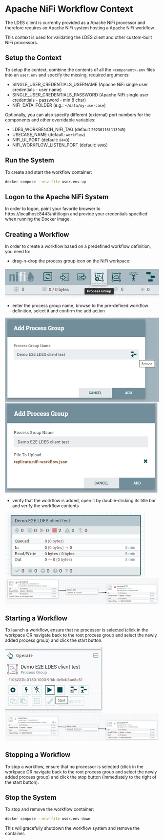 # Apache NiFi Workflow Context
The LDES client is currently provided as a Apache NiFi processor and therefore requires an Apache NiFi system hosting a Apache NiFi workflow.

This context is used for validating the LDES client and other custom-built NiFi processors.

## Setup the Context
To setup the context, combine the contents of all the `<component>.env` files into an `user.env` and specify the missing, required arguments:
* SINGLE_USER_CREDENTIALS_USERNAME (Apache NiFi single user credentials - user name)
* SINGLE_USER_CREDENTIALS_PASSWORD (Apache NiFi single user credentials - password - min 8 char)
* NIFI_DATA_FOLDER (e.g.: `~/data/my-use-case`)

Optionally, you can also specify different (external) port numbers for the components and other overridable variables:
* LDES_WORKBENCH_NIFI_TAG (default `20230116t113945`)
* USECASE_NAME (default: `workflow`)
* NIFI_UI_PORT (default: `8443`)
* NIFI_WORKFLOW_LISTEN_PORT (default: `9005`)

## Run the System
To create and start the workflow container:
```bash
docker compose --env-file user.env up
```

## Logon to the Apache NiFi System
In order to logon, point your favorite browser to https://localhost:8443/nifi/login and provide your credentials specified when running the Docker image.

## Creating a Workflow
In order to create a workflow based on a predefined workflow definition, you need to:
* drag-n-drop the process group icon on the NiFi workpace:

![drag-n-drop process group icon](./artwork/drag-process-group-icon.png)

* enter the process group name, browse to the pre-defined workflow definition, select it and confirm the add action

![add process group](./artwork/add-process-group.png) ![add process group done](./artwork/add-process-group-done.png)

* verify that the workflow is added, open it by double-clicking its title bar and verify the workflow contents

![process group added](./artwork/process-group-added.png) ![process group opened](./artwork/process-group-opened.png) 

## Starting a Workflow
To launch a workflow, ensure that no processor is selected (click in the workpace OR navigate back to the root process group and select the newly added process group) and click the start button.

![start workflow](./artwork/start-workflow.png) ![workflow started](./artwork/workflow-started.png)

## Stopping a Workflow
To stop a workflow, ensure that no processor is selected (click in the workpace OR navigate back to the root process group and select the newly added process group) and click the stop button (immediately to the right of the start button).

## Stop the System
To stop and remove the workflow container:
```bash
docker compose --env-file user.env down
```
This will gracefully shutdown the workflow system and remove the container.
